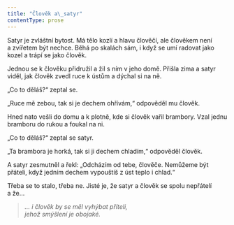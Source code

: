 ```yaml
---
title: "Člověk a\_satyr"
contentType: prose
---
```


  

Satyr je zvláštní bytost. Má tělo kozlí a hlavu člověčí, ale člověkem není a zvířetem být nechce. Běhá po skalách sám, i když se umí radovat jako kozel a trápí se jako člověk.

Jednou se k člověku přidružil a žil s ním v jeho domě. Přišla zima a satyr viděl, jak člověk zvedl ruce k ústům a dýchal si na ně.

„Co to děláš?“ zeptal se.

„Ruce mě zebou, tak si je dechem ohřívám,“ odpověděl mu člověk.

Hned nato vešli do domu a k plotně, kde si člověk vařil brambory. Vzal jednu bramboru do rukou a foukal na ni.

„Co to děláš?“ zeptal se satyr.

„Ta brambora je horká, tak si ji dechem chladím,“ odpověděl člověk.

A satyr zesmutněl a řekl: „Odcházím od tebe, člověče. Nemůžeme být přáteli, když jedním dechem vypouštíš z úst teplo i chlad.“

Třeba se to stalo, třeba ne. Jisté je, že satyr a člověk se spolu nepřátelí a že…

> _… i člověk by se měl vyhýbat příteli,  
> jehož smýšlení je obojaké._

